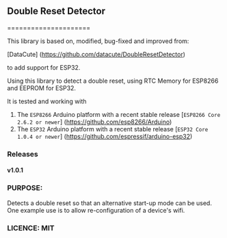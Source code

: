 ## Double Reset Detector
=====================

This library is based on, modified, bug-fixed and improved from:

[DataCute] (https://github.com/datacute/DoubleResetDetector)

to add support for ESP32.
 
Using this library to detect a double reset, using RTC Memory for ESP8266 and EEPROM for ESP32.

It is tested and working with 
1. The `ESP8266` Arduino platform with a recent stable release [`ESP8266 Core 2.6.2 or newer`] (https://github.com/esp8266/Arduino)
2. The `ESP32` Arduino platform with a recent stable release [`ESP32 Core 1.0.4 or newer`] (https://github.com/espressif/arduino-esp32)

### Releases
#### v1.0.1

### PURPOSE:

Detects a double reset so that an alternative start-up mode can be used. One example use is to allow re-configuration of a device's wifi.

### LICENCE:	MIT
